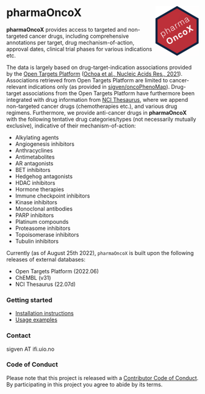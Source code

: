 &nbsp;

# pharmaOncoX <a href="https://sigven.github.io/pharmaOncoX/"><img src="man/figures/logo.png" align="right" height="130" width="113"/></a>

**pharmaOncoX** provides access to targeted and non-targeted cancer drugs, including comprehensive annotations per target, drug mechanism-of-action, approval dates, clinical trial phases for various indications etc. 

The data is largely based on drug-target-indication associations provided by the [Open Targets Platform](https://targetvalidation.org) ([Ochoa et al., Nucleic Acids Res., 2021](https://doi.org/10.1093/nar/gkaa1027)). Associations retrieved from Open Targets Platform are limited to cancer-relevant indications only (as provided in [sigven/oncoPhenoMap](https://github.com/sigven/oncoPhenoMap)). Drug-target associations from the Open Targets Platform have furthermore been integrated with drug information from [NCI Thesaurus](https://ncithesaurus.nci.nih.gov/ncitbrowser/), where we append non-targeted cancer drugs (chemotherapies etc.), and various drug regimens.
Furthermore, we provide anti-cancer drugs in **pharmaOncoX** with the following tentative drug categories/types (not necessarily mutually exclusive), indicative of their mechanism-of-action:

* Alkylating agents
* Angiogenesis inhibitors
* Anthracyclines
* Antimetabolites
* AR antagonists
* BET inhibitors
* Hedgehog antagonists
* HDAC inhibitors
* Hormone therapies
* Immune checkpoint inhibitors
* Kinase inhibitors
* Monoclonal antibodies
* PARP inhibitors
* Platinum compounds
* Proteasome inhibitors
* Topoisomerase inhibitors
* Tubulin inhibitors

Currently (as of August 25th 2022), `pharmaOncoX` is built upon the following 
releases of external databases:

 - Open Targets Platform (2022.06)
 - ChEMBL (v31)
 - NCI Thesaurus (22.07d)

### Getting started

* [Installation instructions](articles/installation.html)
* [Usage examples](articles/running.html)

### Contact

sigven AT ifi.uio.no

### Code of Conduct

Please note that this project is released with a [Contributor Code of Conduct](https://github.com/sigven/pharmaOncoX/blob/main/.github/CODE_OF_CONDUCT.md). By participating in this project you agree to abide by its terms.
